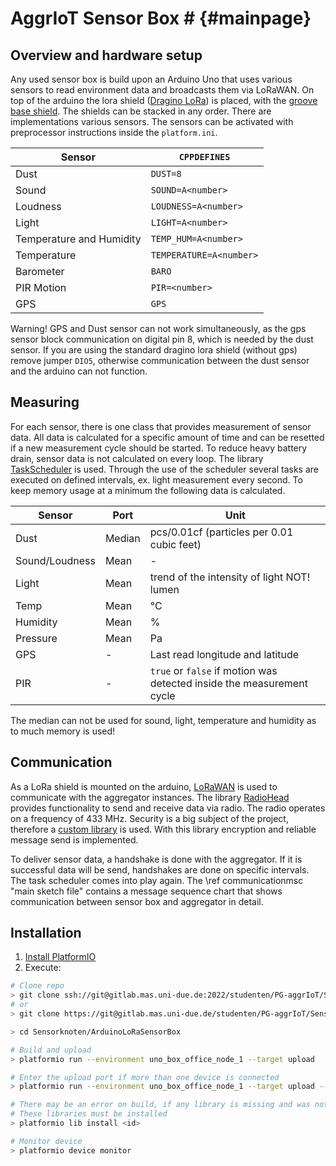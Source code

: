 # AggrIoT Sensor Box #  {#mainpage}

## Overview and hardware setup ##

Any used sensor box is build upon an Arduino Uno that uses various sensors to read environment data and broadcasts them via LoRaWAN. On top of the arduino the lora shield ([Dragino LoRa](http://wiki.dragino.com/index.php?title=Lora_Shield)) is placed, with the [groove base shield](https://www.seeedstudio.com/Base-Shield-V2-p-1378.html). The shields can be stacked in any order. There are implementations various sensors. The sensors can be activated with preprocessor instructions inside the `platform.ini`.

| Sensor | `CPPDEFINES` |
| ------ | ------------ |
| Dust | `DUST=8` |
| Sound | `SOUND=A<number>` |
| Loudness | `LOUDNESS=A<number>` |
| Light | `LIGHT=A<number>` |
| Temperature and Humidity | `TEMP_HUM=A<number>` |
| Temperature | `TEMPERATURE=A<number>` |
| Barometer | `BARO` |
| PIR Motion | `PIR=<number>` |
| GPS | `GPS` |

Warning! GPS and Dust sensor can not work simultaneously, as the gps sensor block communication on digital pin 8, which is needed by the dust sensor. If you are using the standard dragino lora shield (without gps) remove jumper `DIO5`, otherwise communication between the dust sensor and the arduino can not function.

## Measuring ##

For each sensor, there is one class that provides measurement of sensor data. All data is calculated for a specific amount of time and can be resetted if a new measurement cycle should be started. To reduce heavy battery drain, sensor data is not calculated on every loop. The library [TaskScheduler](http://platformio.org/lib/show/721/TaskScheduler) is used. Through the use of the scheduler several tasks are executed on defined intervals, ex. light measurement every second. To keep memory usage at a minimum the following data is calculated.

| Sensor | Port | Unit |
| ------ | ---- | ---- |
| Dust | Median | pcs/0.01cf (particles per 0.01 cubic feet) |
| Sound/Loudness | Mean | - |
| Light | Mean | trend of the intensity of light NOT! lumen |
| Temp | Mean | °C |
| Humidity | Mean | % |
| Pressure | Mean | Pa |
| GPS | - | Last read longitude and latitude |
| PIR | - | `true` or `false` if motion was detected inside the measurement cycle |

The median can not be used for sound, light, temperature and humidity as to much memory is used!

## Communication ##

As a LoRa shield is mounted on the arduino, [LoRaWAN](https://www.thethingsnetwork.org/wiki/LoRaWAN/Home) is used to communicate with the aggregator instances. The library [RadioHead](http://platformio.org/lib/show/124/RadioHead) provides functionality to send and receive data via radio. The radio operates on a frequency of 433 MHz. Security is a big subject of the project, therefore a [custom library](https://gitlab.mas.uni-due.de/studenten/PG-aggrIoT/Sensorknoten/tree/master/Protokoll/Referenzimplementierung) is used. With this library encryption and reliable message send is implemented.

To deliver sensor data, a handshake is done with the aggregator. If it is successful data will be send, handshakes are done on specific intervals. The task scheduler comes into play again. The \ref communicationmsc "main sketch file" contains a message sequence chart that shows communication between sensor box and aggregator in detail.

## Installation ##

1. [Install PlatformIO](http://docs.platformio.org/en/latest/installation.htmll)
2. Execute:

```bash
# Clone repo
> git clone ssh://git@gitlab.mas.uni-due.de:2022/studenten/PG-aggrIoT/Sensorknoten.git
# or
> git clone https://git@gitlab.mas.uni-due.de/studenten/PG-aggrIoT/Sensorknoten.git

> cd Sensorknoten/ArduinoLoRaSensorBox

# Build and upload
> platformio run --environment uno_box_office_node_1 --target upload

# Enter the upload port if more than one device is connected
> platformio run --environment uno_box_office_node_1 --target upload --upload-port [/dev/...]

# There may be an error on build, if any library is missing and was not automatically loaded
# These libraries must be installed
> platformio lib install <id>

# Monitor device
> platformio device monitor
```
